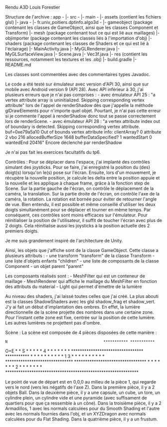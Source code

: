 Rendu A3D Louis Forestier

Structure de l'archive :
app -
    |- src -
           |- main -
                   |- assets (contient les fichiers glsl)
                   |- java -
                           |- fr.univ_poitiers.dptinfo.algo3d -
                                                              |- gameobject (package contenant les classes de GameObject, ainsi que les classes Component et Transform)
                                                              |- mesh (package contenant tout ce qui est lié aux maillages)
                                                              |- objimporter (package contenant les classes liés  à l'importation d'obj)
                                                              |- shaders (package contenant les classes de Shaders et ce qui est lié à l'éclairage)
                                                              |- MainActivity.java
                                                              |- MyGLRenderer.java
                                                              |- MyGLSurfaceView.java
                                                              |- Scene.java
                                                              |- Vec3f.java
                   |- res (contient les ressources, notamment les textures et les .obj)
    |- build.gradle
    |- README.md

Les classes sont commentées avec des commentaires types Javadoc.

Le code a été testé sur émulateur avec version d'API 30, ainsi que sur mobile avec Android version 9 (API 28).
Avec API inférieur à 30, j'ai plusieurs erreurs que je n'ai pas comprises :
    - avec émulateur API 25 : 
        "a vertex attribute array is uninitialized. Skipping corresponding vertex attribute" lors de l'appel de renderShadow dès que j'appelle la méthode glDrawElements pour n'importe quel objet. Pourtant, je n'ai pas cette erreur si je commente l'appel à renderShadow donc tout se passe correctement lors de renderScene.
    - avec émulateur API 28 : 
        "a vertex attribute index out of boundary is detected. Skipping corresponding vertex attribute. buf=0xe79a5a10
        Out of bounds vertex attribute info: clientArray? 0 attribute 2 vbo 216 allocedBufferSize 1648 bufferDataSpecified? 1 wantedStart 0 wantedEnd 20416"
        Encore déclenché par renderShadow


Je n'ai pas fait les exercices facultatifs du tp6.

Contrôles :
Pour se déplacer dans l'espace, j'ai implanté des contrôles simulant des joysticks.
Pour se faire, j'ai enregistré la position du (des) doigt(s) lorsqu'on le(s) pose sur l'écran.
Ensuite, lors d'un mouvement, je récupère la nouvelle position, je calcule les delta entre la position appuie et la nouvelle et les applique à chaque frame,
grâce à la fonction step de Scene.
Sur la partie gauche de l'écran, on contrôle le déplacement de la caméra, la translation.
Sur la partie droite de l'écran, on contrôle l'axe de la caméra, la rotation. La rotation est bornée pour éviter de retourner l'angle de vue.
Bien entendu, il est possible et même conseillé d'utiliser les deux doigts simultanément pour se déplacer et tourner en même temps.
Par conséquent, ces contrôles sont moins efficaces sur l'émulateur.
Pour réinitialiser la position de l'utilisateur, il suffit de toucher l'écran avec plus de 2 doigts.
Cela réinitialise aussi les joysticks à la position actuelle des 2 premiers doigts.

Je me suis grandement inspiré de l'architecture de Unity.

Ainsi, les objets que j'affiche sont de la classe GameObject.
Cette classe a plusieurs attributs :
    - une transform "transform" de la classe Transform
    - une liste d'objets enfants "children"
    - une liste de composants de la classe Component
    - un objet parent "parent"

Les composants réalisés sont :
    - MeshFilter qui est un conteneur de maillage
    - MeshRenderer qui affiche le maillage du MeshFilter en fonction des attributs du material
    - Light qui permet d'émettre de la lumière

Au niveau des shaders, j'ai laissé toutes celles que j'ai créé.
La plus abouti est la classes ShadowShaders avec les glsl shadow_frag et shadow_vert.
J'y ai fait un début d'implantation des ombres. 
En effet, la lumière directionnelle de la scène projette des nombres dans une certaine zone.
Pour l'instant cette zone est fixe, centrée sur la position de cette lumière.
Les autres lumières ne projettent pas d'ombre.

Scène :
La scène est composée de 4 pièces disposées de cette manière :

    N                                           *********** ***********
   O+E                                          *                     *
    S                                           *                     *
                                                *                     *
                                                *          4          *
                                                *                     *
                                                *                     *
                                                *                     *
                          ********************************* ***********
                          *                     *                     *
                          *                     *                     *
                          *                     *                     *
                          *          1                     3          *
                          *                     *                     *
                          *                     *                     *
                          *                     *                     *
      ******************************* *********************************
      *                                                           *
      *                                                           *
      *                                                           *
      *                              2                            *
      *                                                           *
      *                                                           *
      *                                                           *
      *************************************************************

Le point de vue de départ est en 0,0,0 au milieu de la pièce 1, qui regarde vers le nord (vers les négatifs de l'axe Z).
Dans la première pièce, il y a 2 objets Ball.
Dans la deuxième pièce, il y a une capsule, un cube, un tore, un cylindre plein, un cylindre vide et une pyramide (avec suffisament de quartiers pour que ça ressemble à un cône).
Dans la troisième pièce, il y a 2 Armadillos, 1 avec les normals calculées pour du Smooth Shading et l'autre avec les normals fournies dans l'obj, et un XYZDragon avec normals calculées pour du Flat Shading.
Dans la quatrième pièce, il y a un frustum.